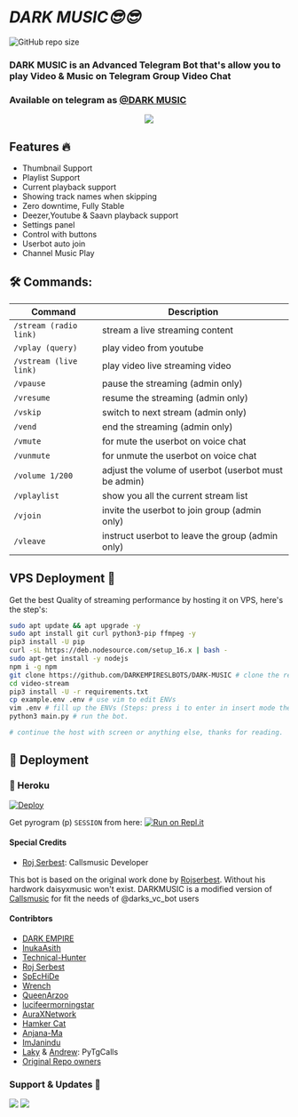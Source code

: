 <h1 align="centre"><b><I>DARK MUSIC😎😎</b></I></h1>  

![GitHub repo size](https://img.shields.io/github/repo-size/DARKEMPIRESLBOTS/DARK-MUSIC?label=Repo%20Size)

### DARK MUSIC is an Advanced Telegram Bot that's allow you to play Video & Music on Telegram Group Video Chat
### Available on telegram as [@DARK MUSIC](http://t.me/darks_vc_bot)

<p align="center">
  <img src="https://github.com/DARKEMPIRESLBOTS/VCstream/blob/main/driver/darklogo.gif">
</p>

<h2> Features 🔥 </h2>

- Thumbnail Support
- Playlist Support
- Current playback support
- Showing track names when skipping
- Zero downtime, Fully Stable
- Deezer,Youtube & Saavn playback support
- Settings panel
- Control with buttons
- Userbot auto join
- Channel Music Play



## 🛠 Commands:
| Command | Description |
| ------ | ------ |
| `/stream (radio link)` | stream a live streaming content |
| `/vplay (query)` | play video from youtube |
| `/vstream (live link)` | play video live streaming video |
| `/vpause` | pause the streaming (admin only) |
| `/vresume` | resume the streaming (admin only) |
| `/vskip` | switch to next stream (admin only) |
| `/vend` | end the streaming (admin only) |
| `/vmute` | for mute the userbot on voice chat |
| `/vunmute` | for unmute the userbot on voice chat |
| `/volume 1/200` | adjust the volume of userbot (userbot must be admin) |
| `/vplaylist` | show you all the current stream list |
| `/vjoin` | invite the userbot to join group (admin only) |
| `/vleave` | instruct userbot to leave the group (admin only) |



## VPS Deployment 📡
Get the best Quality of streaming performance by hosting it on VPS, here's the step's:

```sh
sudo apt update && apt upgrade -y
sudo apt install git curl python3-pip ffmpeg -y
pip3 install -U pip
curl -sL https://deb.nodesource.com/setup_16.x | bash -
sudo apt-get install -y nodejs
npm i -g npm
git clone https://github.com/DARKEMPIRESLBOTS/DARK-MUSIC # clone the repo.
cd video-stream
pip3 install -U -r requirements.txt
cp example.env .env # use vim to edit ENVs
vim .env # fill up the ENVs (Steps: press i to enter in insert mode then edit the file. Press Esc to exit the editing mode then type :wq! and press Enter key to save the file).
python3 main.py # run the bot.

# continue the host with screen or anything else, thanks for reading.  
```

## 🚀 Deployment


### 💜 Heroku

[![Deploy](https://www.herokucdn.com/deploy/button.svg)](https://heroku.com/deploy?template=https://github.com/DARKEMPIRESLBOTS/DARK-MUSIC)

Get pyrogram (p)  `SESSION` from here:
[![Run on Repl.it](https://repl.it/badge/github/SpEcHiDe/GenerateStringSession)](https://replit.com/@PunyaMatheesha/DARKMUSIC)

#### Special Credits
- [Roj Serbest](http://github.com/rojserbest): Callsmusic Developer

This bot is based on the original work done by [Rojserbest](http://github.com/rojserbest). Without his hardwork daisyxmusic won't exist. 
DARKMUSIC is a modified version of [Callsmusic](https://github.com/callsmusic/callsmusic) for fit the needs of @darks_vc_bot users

#### Contribtors
- [DARK EMPIRE](https://github.com/DARKEMPIRESLBOTS)
- [InukaAsith](https://github.com/InukaAsith)
- [Technical-Hunter](https://github.com/Technical-Hunter)
- [Roj Serbest](http://github.com/rojserbest)
- [SpEcHiDe](https://github.com/SpEcHiDe/)
- [Wrench](https://github.com/EverythingSuckz/)
- [QueenArzoo](https://github.com/QueenArzoo)
- [lucifeermorningstar](https://github.com/lucifeermorningstar)
- [AuraXNetwork](https://github.com/AuraXNetwork/AuraXMusicBot)
- [Hamker Cat](https://github.com/thehamkercat)
- [Anjana-Ma](https://github.com/Anjana-Ma)
- [ImJanindu](https://github.com/ImJanindu) 
- [Laky](https://github.com/Laky-64) & [Andrew](https://github.com/AndrewLaneX): PyTgCalls
- [Original Repo owners](https://github.com/CallsMusic/CallsMusic)

### Support & Updates 🎑
<a href="https://t.me/trtechguide"><img src="https://img.shields.io/badge/Join-Group%20Support-blue.svg?style=for-the-badge&logo=Telegram"></a> <a href="https://t.me/SLBotsOfficial"><img src="https://img.shields.io/badge/Join-Updates%20Channel-blue.svg?style=for-the-badge&logo=Telegram"></a>
